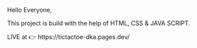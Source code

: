 <p>Hello Everyone,</p>
<p>This project is build with the help of HTML, CSS & JAVA SCRIPT.</p>
<p>LIVE at 👉 https://tictactoe-dka.pages.dev/</p>